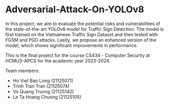# Adversarial-Attack-On-YOLOv8

In this project, we aim to evaluate the potential risks and vulnerabilities of the state-of-the-art YOLOv8 model for Traffic Sign Detection. The model is first trained on the Vietnamese Traffic Sign Dataset and then tested with FGSM and PGD attacks. Lastly, we propose an enhanced version of the model, which shows significant improvements in performance.

This is the final project for the course CS434 - Computer Security at HCMUS-APCS for the academic year 2023-2024.

Team members:
  - Ho Viet Bao Long (21125071)
  - Trinh Tran Tran (21125074)
  - Vo Quang Truong (21125142)
  - Le Ta Hoang Chuong (21125105)
